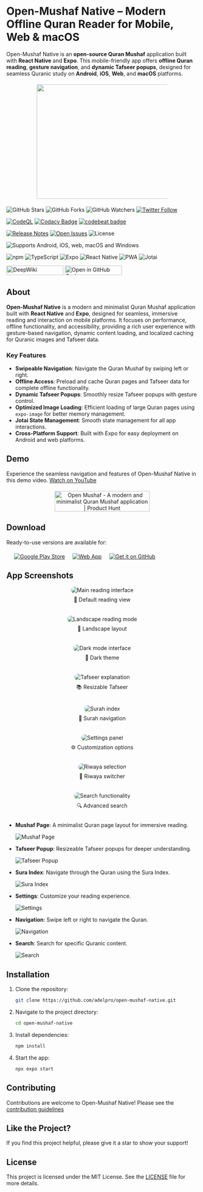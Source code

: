 # Open-Mushaf Native – Modern Offline Quran Reader for Mobile, Web & macOS

Open-Mushaf Native is an **open-source Quran Mushaf** application built with **React Native** and **Expo**.
This mobile-friendly app offers **offline Quran reading**, **gesture navigation**, and **dynamic Tafseer popups**,
designed for seamless Quranic study on **Android**, **iOS**, **Web**, and **macOS** platforms.

<div align="center" style="margin: 20px 80px;">
  <img src="https://raw.githubusercontent.com/adelpro/open-mushaf-native/main/design/banner/banner.png"
  alt="Open-Mushaf Logo"  width="1000" height="300" />
</div>

<!-- GitHub & Social Badges -->

![GitHub Stars](https://img.shields.io/github/stars/adelpro/open-mushaf-native?style=social)
![GitHub Forks](https://img.shields.io/github/forks/adelpro/open-mushaf-native?style=social)
![GitHub Watchers](https://img.shields.io/github/watchers/adelpro/open-mushaf-native?style=social)
[![Twitter Follow](https://img.shields.io/twitter/follow/adelpro?style=social)](https://x.com/intent/follow?screen_name=adelpro)

<!-- Quality & Code Analysis -->

[![CodeQL](https://github.com/adelpro/open-mushaf-native/actions/workflows/github-code-scanning/codeql/badge.svg)](https://github.com/adelpro/open-mushaf-native/actions/workflows/github-code-scanning/codeql)
[![Codacy Badge](https://app.codacy.com/project/badge/Grade/ee280dfe97634fa5b5afd85fc8652d85)](https://app.codacy.com/gh/adelpro/open-mushaf-native/dashboard?utm_source=gh&utm_medium=referral&utm_content=&utm_campaign=Badge_grade)
[![codebeat badge](https://codebeat.co/badges/60e335a3-d534-4cdb-9441-15a5b259e0bb)](https://codebeat.co/projects/github-com-adelpro-open-mushaf-native-main)

<!-- Release & Issue Tracking -->

[![Release Notes](https://img.shields.io/github/release/adelpro/open-mushaf-native?style=flat-square)](https://github.com/adelpro/open-mushaf-native/releases)
[![Open Issues](https://img.shields.io/github/issues/adelpro/open-mushaf-native?style=flat-square)](https://github.com/adelpro/open-mushaf-native/issues)
![License](https://img.shields.io/github/license/adelpro/open-mushaf-native?style=flat-square)

<!-- Platform -->

![Supports Android, iOS, web, macOS and Windows](https://img.shields.io/badge/platforms-android%20%7C%20ios%20%7C%20web%20%7C%20macos%20%7C%20windows-lightgrey.svg)

<!-- Tech -->

![npm](https://img.shields.io/badge/npm-v20%2B-blue)
![TypeScript](https://img.shields.io/badge/TypeScript-3178C6?logo=typescript&logoColor=fff)
![Expo](https://img.shields.io/badge/Expo-1B1F23?logo=expo&logoColor=fff&style=flat)
![React Native](https://img.shields.io/badge/React%20Native-20232A?logo=react&logoColor=61DAFB)
![PWA](https://img.shields.io/badge/PWA-1B1F23?logo=pwa&logoColor=fff&style=flat)
![Jotai](https://img.shields.io/badge/Jotai-20232A?style=flat)

<!-- Other/Integrations -->

[<img src="./assets/svgs/explore-in-deepwiki.svg" title="Explore in DeepWiki" width="150" height="25" alt="DeepWiki">](https://deepwiki.com/adelpro/open-mushaf-native)
[<img src="https://github.com/codespaces/badge.svg" title="Open in GitHub Codespaces" width="150" height="25" alt="Open in GitHub Codespaces">](https://codespaces.new/adelpro/open-mushaf-native)

## About

**Open-Mushaf Native** is a modern and minimalist Quran Mushaf application built with
**React Native** and **Expo**, designed for seamless, immersive reading and interaction
on mobile platforms. It focuses on performance, offline functionality, and accessibility,
providing a rich user experience with gesture-based navigation, dynamic content loading,
and localized caching for Quranic images and Tafseer data.

### Key Features

- **Swipeable Navigation**: Navigate the Quran Mushaf by swiping left or right.
- **Offline Access**: Preload and cache Quran pages and Tafseer data for complete offline functionality.
- **Dynamic Tafseer Popups**: Smoothly resize Tafseer popups with gesture control.
- **Optimized Image Loading**: Efficient loading of large Quran pages using `expo-image` for better memory management.
- **Jotai State Management**: Smooth state management for all app interactions.
- **Cross-Platform Support**: Built with Expo for easy deployment on Android and web platforms.

## Demo

Experience the seamless navigation and features of Open-Mushaf Native in this demo video.
[Watch on YouTube](https://www.youtube.com/watch?v=SpqCVOhiVes)

<div align="center" style="margin: 20px 80px;">
  <a href="https://www.producthunt.com/products/open-mushaf?embed=true&utm_source=badge-featured&utm_medium=badge&utm_source=badge-open-mushaf" target="_blank">
    <img src="https://api.producthunt.com/widgets/embed-image/v1/featured.svg?post_id=974453&theme=light&t=1749127782693"
    alt="Open Mushaf - A modern and minimalist Quran Mushaf application | Product Hunt"
    style="width: 250px; height: 54px;" width="250" height="54" />
  </a>
</div>

## Download

Ready-to-use versions are available for:

<div style="display: flex; gap: 20px; align-items: center; margin: 20px; text-align: center;" align="center">
  <a href="https://play.google.com/store/apps/details?id=com.adelpro.openmushafnative" target="_blank">
    <img src="https://img.shields.io/badge/Google_Play-414141?style=for-the-badge&logo=google-play&logoColor=white"
     alt="Google Play Store" />
  </a>
  
  <a href="https://open-mushaf-native.web.app/" target="_blank">
    <img src="https://img.shields.io/badge/Web_App-4285F4?style=for-the-badge&logo=google-chrome&logoColor=white"
    alt="Web App" />
  </a>

  <a href="https://github.com/adelpro/open-mushaf-native/releases/latest" target="_blank">
     <img src="https://img.shields.io/badge/GitHub-181717?style=for-the-badge&logo=github&logoColor=white"
    alt="Get it on GitHub" />
  </a>
</div>

## App Screenshots

<div style="display: grid; grid-template-columns: repeat(auto-fit, minmax(300px, 1fr)); gap: 20px; margin: 10px; text-align: center;" align="center">
  <div>
    <img src="https://raw.githubusercontent.com/adelpro/open-mushaf-native/main/screenshots/main-screen.png"
    alt="Main reading interface" style="border-radius: 15px; max-width: 100%; height: auto;">
    <p align="center" style="margin-top: 0.5rem;">📖 Default reading view</p>
  </div>
  
  <div>
    <img src="https://raw.githubusercontent.com/adelpro/open-mushaf-native/main/screenshots/landscape-mode.png"
    alt="Landscape reading mode" style="border-radius: 15px; max-width: 100%; height: auto;">
    <p align="center" style="margin-top: 0.5rem;">🔄 Landscape layout</p>
  </div>

  <div>
    <img src="https://raw.githubusercontent.com/adelpro/open-mushaf-native/main/screenshots/dark-mode.png"
    alt="Dark mode interface" style="border-radius: 15px; max-width: 100%; height: auto;">
    <p align="center" style="margin-top: 0.5rem;">🌙 Dark theme</p>
  </div>

  <div>
    <img src="https://raw.githubusercontent.com/adelpro/open-mushaf-native/main/screenshots/tafseer-popup.png"
    alt="Tafseer explanation" style="border-radius: 15px; max-width: 100%; height: auto;">
    <p align="center" style="margin-top: 0.5rem;">📚 Resizable Tafseer</p>
  </div>

  <div>
    <img src="https://raw.githubusercontent.com/adelpro/open-mushaf-native/main/screenshots/sura-index.png"
    alt="Surah index" style="border-radius: 15px; max-width: 100%; height: auto;">
    <p align="center" style="margin-top: 0.5rem;">📑 Surah navigation</p>
  </div>

  <div>
    <img src="https://raw.githubusercontent.com/adelpro/open-mushaf-native/main/screenshots/settings-menu.png"
    alt="Settings panel" style="border-radius: 15px; max-width: 100%; height: auto;">
    <p align="center" style="margin-top: 0.5rem;">⚙️ Customization options</p>
  </div>

  <div>
    <img src="https://raw.githubusercontent.com/adelpro/open-mushaf-native/main/screenshots/riwaya-selection.png"
    alt="Riwaya selection" style="border-radius: 15px; max-width: 100%; height: auto;">
    <p align="center" style="margin-top: 0.5rem;">🔄 Riwaya switcher</p>
  </div>

  <div>
    <img src="https://raw.githubusercontent.com/adelpro/open-mushaf-native/main/screenshots/search-screen.png"
    alt="Search functionality"
    style="border-radius: 15px; max-width: 100%; height: auto;">
    <p align="center" style="margin-top: 0.5rem;">🔍 Advanced search</p>
  </div>
</div>

- **Mushaf Page**: A minimalist Quran page layout for immersive reading.

  ![Mushaf Page](https://raw.githubusercontent.com/adelpro/open-mushaf-native/main/screenshots/main-screen.png)

- **Tafseer Popup**: Resizeable Tafseer popups for deeper understanding.

  ![Tafseer Popup](https://raw.githubusercontent.com/adelpro/open-mushaf-native/main/screenshots/tafseer-popup.png)

- **Sura Index**: Navigate through the Quran using the Sura Index.

  ![Sura Index](https://raw.githubusercontent.com/adelpro/open-mushaf-native/main/screenshots/sura-index.png)

- **Settings**: Customize your reading experience.

  ![Settings](https://raw.githubusercontent.com/adelpro/open-mushaf-native/main/screenshots/settings-screen.png)

- **Navigation**: Swipe left or right to navigate the Quran.

  ![Navigation](https://raw.githubusercontent.com/adelpro/open-mushaf-native/main/screenshots/navigation-screen.png)

- **Search**: Search for specific Quranic content.

  ![Search](https://raw.githubusercontent.com/adelpro/open-mushaf-native/main/screenshots/search-screen.png)

## Installation

1. Clone the repository:

   ```bash
   git clone https://github.com/adelpro/open-mushaf-native.git
   ```

2. Navigate to the project directory:

   ```bash
   cd open-mushaf-native
   ```

3. Install dependencies:

   ```bash
   npm install
   ```

4. Start the app:

   ```bash
   npx expo start
   ```

## Contributing

Contributions are welcome to Open-Mushaf Native! Please see the [contribution guidelines](https://github.com/adelpro/open-mushaf-native/blob/main/CONTRIBUTING.md)

## Like the Project?

If you find this project helpful, please give it a star to show your support!

## License

This project is licensed under the MIT License. See the
[LICENSE](https://github.com/adelpro/open-mushaf-native/blob/main/LICENSE) file
for more details.
